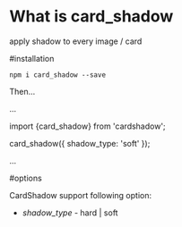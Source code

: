 # What is card_shadow

apply shadow to every image / card 


#installation 

`npm i card_shadow --save`

Then...

...

import {card_shadow} from 'cardshadow';

card_shadow({
    shadow_type: 'soft'
});

...


#options

CardShadow support following option:

* *shadow_type* - hard | soft 
